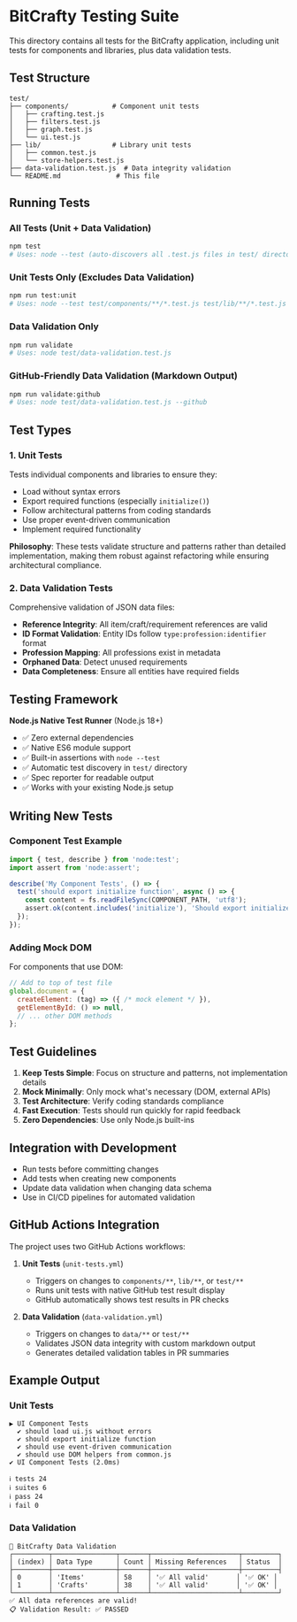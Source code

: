 # BitCrafty Testing Suite

This directory contains all tests for the BitCrafty application, including unit tests for components and libraries, plus data validation tests.

## Test Structure

```
test/
├── components/           # Component unit tests
│   ├── crafting.test.js
│   ├── filters.test.js
│   ├── graph.test.js
│   └── ui.test.js
├── lib/                  # Library unit tests
│   ├── common.test.js
│   └── store-helpers.test.js
├── data-validation.test.js  # Data integrity validation
└── README.md              # This file
```

## Running Tests

### All Tests (Unit + Data Validation)
```bash
npm test
# Uses: node --test (auto-discovers all .test.js files in test/ directory)
```

### Unit Tests Only (Excludes Data Validation)
```bash
npm run test:unit
# Uses: node --test test/components/**/*.test.js test/lib/**/*.test.js
```

### Data Validation Only
```bash
npm run validate
# Uses: node test/data-validation.test.js
```

### GitHub-Friendly Data Validation (Markdown Output)
```bash
npm run validate:github
# Uses: node test/data-validation.test.js --github
```

## Test Types

### 1. Unit Tests
Tests individual components and libraries to ensure they:
- Load without syntax errors
- Export required functions (especially `initialize()`)
- Follow architectural patterns from coding standards
- Use proper event-driven communication
- Implement required functionality

**Philosophy**: These tests validate structure and patterns rather than detailed implementation, making them robust against refactoring while ensuring architectural compliance.

### 2. Data Validation Tests
Comprehensive validation of JSON data files:
- **Reference Integrity**: All item/craft/requirement references are valid
- **ID Format Validation**: Entity IDs follow `type:profession:identifier` format
- **Profession Mapping**: All professions exist in metadata
- **Orphaned Data**: Detect unused requirements
- **Data Completeness**: Ensure all entities have required fields

## Testing Framework

**Node.js Native Test Runner** (Node.js 18+)
- ✅ Zero external dependencies  
- ✅ Native ES6 module support
- ✅ Built-in assertions with `node --test`
- ✅ Automatic test discovery in `test/` directory
- ✅ Spec reporter for readable output
- ✅ Works with your existing Node.js setup

## Writing New Tests

### Component Test Example
```javascript
import { test, describe } from 'node:test';
import assert from 'node:assert';

describe('My Component Tests', () => {
  test('should export initialize function', async () => {
    const content = fs.readFileSync(COMPONENT_PATH, 'utf8');
    assert.ok(content.includes('initialize'), 'Should export initialize function');
  });
});
```

### Adding Mock DOM
For components that use DOM:
```javascript
// Add to top of test file
global.document = {
  createElement: (tag) => ({ /* mock element */ }),
  getElementById: () => null,
  // ... other DOM methods
};
```

## Test Guidelines

1. **Keep Tests Simple**: Focus on structure and patterns, not implementation details
2. **Mock Minimally**: Only mock what's necessary (DOM, external APIs)
3. **Test Architecture**: Verify coding standards compliance
4. **Fast Execution**: Tests should run quickly for rapid feedback
5. **Zero Dependencies**: Use only Node.js built-ins

## Integration with Development

- Run tests before committing changes
- Add tests when creating new components
- Update data validation when changing data schema
- Use in CI/CD pipelines for automated validation

## GitHub Actions Integration

The project uses two GitHub Actions workflows:

1. **Unit Tests** (`unit-tests.yml`)
   - Triggers on changes to `components/**`, `lib/**`, or `test/**`
   - Runs unit tests with native GitHub test result display
   - GitHub automatically shows test results in PR checks

2. **Data Validation** (`data-validation.yml`)
   - Triggers on changes to `data/**` or `test/**`
   - Validates JSON data integrity with custom markdown output
   - Generates detailed validation tables in PR summaries

## Example Output

### Unit Tests
```
▶ UI Component Tests
  ✔ should load ui.js without errors
  ✔ should export initialize function
  ✔ should use event-driven communication
  ✔ should use DOM helpers from common.js
✔ UI Component Tests (2.0ms)

ℹ tests 24
ℹ suites 6
ℹ pass 24
ℹ fail 0
```

### Data Validation
```
🧪 BitCrafty Data Validation
┌─────────┬────────────────┬───────┬──────────────────────┬─────────┐
│ (index) │ Data Type      │ Count │ Missing References   │ Status  │
├─────────┼────────────────┼───────┼──────────────────────┼─────────┤
│ 0       │ 'Items'        │ 58    │ '✅ All valid'       │ '✅ OK' │
│ 1       │ 'Crafts'       │ 38    │ '✅ All valid'       │ '✅ OK' │
└─────────┴────────────────┴───────┴──────────────────────┴─────────┘
✅ All data references are valid!
📋 Validation Result: ✅ PASSED
```
